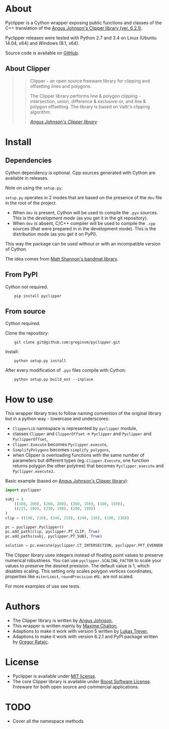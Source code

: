 # About

Pyclipper is a Cython wrapper exposing public functions and classes of the C++ translation
of the [Angus Johnson's Clipper library (ver. 6.2.1)](http://www.angusj.com/delphi/clipper.php).

Pyclipper releases were tested with Python 2.7 and 3.4 on Linux (Ubuntu 14.04, x64) and Windows (8.1, x64).

Source code is available on [GitHub](https://github.com/greginvm/pyclipper).

## About Clipper

>> Clipper - an open source freeware library for
>> clipping and offsetting lines and polygons.
>>
>> The Clipper library performs line & polygon clipping - intersection, union, difference & exclusive-or,
>> and line & polygon offsetting. The library is based on Vatti's clipping algorithm.
>> 
>> <cite>[Angus Johnson's Clipper library](http://www.angusj.com/delphi/clipper.php)</cite>

# Install

## Dependencies

Cython dependency is optional. Cpp sources generated with Cython are available in releases.

Note on using the `setup.py`:

`setup.py` operates in 2 modes that are based on the presence of the `dev` file in the root of the project.

 - When `dev` is present, Cython will be used to compile the `.pyx` sources. This is the *development mode*
   (as you get it in the git repository).
 - When `dev` is absent, C/C++ compiler will be used to compile the `.cpp` sources (that were prepared in
   in the development mode). This is the distribution mode (as you get it on PyPI).

This way the package can be used without or with an incompatible version of Cython.

The idea comes from [Matt Shannon's bandmat library](https://github.com/MattShannon/bandmat).

## From PyPI

Cython not required.

        pip install pyclipper
        
## From source

Cython required.

Clone the repository:

        git clone git@github.com:greginvm/pyclipper.git
        
Install:

        python setup.py install
        
After every modification of `.pyx` files compile with Cython:

        python setup.py build_ext --inplace
        

# How to use

This wrapper library tries to follow naming convention of the original library 
but in a python way - lowercase and underscores:

- `ClipperLib` namespace is represented by `pyclipper` module,
- classes `Clipper` and `ClipperOffset` -> `Pyclipper` and `Pyclipper` and `PyclipperOffset`,
- `Clipper.Execute` becomes `Pyclipper.execute`,
- `SimplifyPolygons` becomes `simplify_polygons`,
- when Clipper is overloading functions with the same number of parameters but different types (eg. `Clipper.Execute`, one function returns polygon the other polytree) that becomes `Pyclipper.execute` and `Pyclipper.execute2`.

Basic example (based on [Angus Johnson's Clipper library](http://www.angusj.com/delphi/clipper.php)):

```python
import pyclipper

subj = (
    ((180, 200), (260, 200), (260, 150), (180, 150)),
    ((215, 160), (230, 190), (200, 190))
)
clip = ((190, 210), (240, 210), (240, 130), (190, 130))

pc = pyclipper.Pyclipper()
pc.add_path(clip, pyclipper.PT_CLIP, True)
pc.add_paths(subj, pyclipper.PT_SUBJ, True)

solution = pc.execute(pyclipper.CT_INTERSECTION, pyclipper.PFT_EVENODD, pyclipper.PFT_EVENODD) 
```        

The Clipper library uses integers instead of floating point values to preserve numerical robustness.
You can use `pyclipper.SCALING_FACTOR` to scale your values to preserve the desired presision. 
The default value is 1, which disables scaling. This setting only scales polygon vertices coordinates,
properties like `miterLimit`, `roundPrecision` etc. are not scaled.

For more examples of use see tests.

# Authors

- The Clipper library is written by [Angus Johnson](http://www.angusj.com/delphi/clipper.php),
- This wrapper is written mainly by [Maxime Chalton](https://sites.google.com/site/maxelsbackyard/home/pyclipper>),
- Adaptions to make it work with version 5 written by [Lukas Treyer](http://www.lukastreyer.com),
- Adaptions to make it work with version 6.2.1 and PyPI package written by [Gregor Ratajc](http://www.gregorratajc.com).

# License

- Pyclipper is available under [MIT license](http://opensource.org/licenses/MIT).
- The core Clipper library is available under [Boost Software License](http://www.boost.org/LICENSE_1_0.txt>). Freeware for both open source and commercial applications.

# TODO

- Cover all the namespace methods
